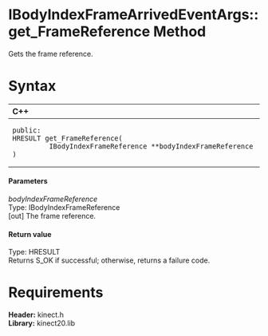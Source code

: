 IBodyIndexFrameArrivedEventArgs::get\_FrameReference Method  
===========================================================  

Gets the frame reference. <span id="syntaxSection"></span>

Syntax  
======  

<table>
<colgroup>
<col width="100%" />
</colgroup>
<thead>
<tr class="header">
<th align="left">C++</th>
</tr>
</thead>
<tbody>
<tr class="odd">
<td align="left"><pre><code>public:  
HRESULT get_FrameReference(  
         IBodyIndexFrameReference **bodyIndexFrameReference  
)</code></pre></td>
</tr>
</tbody>
</table>

<span id="ID4EG"></span>
#### Parameters  

*bodyIndexFrameReference*    
Type: IBodyIndexFrameReference  
[out] The frame reference.  

<span id="ID4EP"></span>
#### Return value  

Type: HRESULT  
Returns S\_OK if successful; otherwise, returns a failure code.  

<span id="requirements"></span>

Requirements  
============  

**Header:** kinect.h  
**Library:** kinect20.lib  



<!--Please do not edit the data in the comment block below.-->
<!--
TOCTitle : get_FrameReference Method
RLTitle : IBodyIndexFrameArrivedEventArgs::get_FrameReference Method
KeywordK : get_FrameReference method
KeywordK : IBodyIndexFrameArrivedEventArgs::get_FrameReference method
KeywordF : IBodyIndexFrameArrivedEventArgs::get_FrameReference
KeywordF : get_FrameReference
KeywordF : Microsoft.Kinect.kinect.IBodyIndexFrameArrivedEventArgs.get_FrameReference(IBodyIndexFrameReference@)
KeywordA : M:Microsoft.Kinect.kinect.IBodyIndexFrameArrivedEventArgs.get_FrameReference(IBodyIndexFrameReference@)
AssetID : M:Microsoft.Kinect.kinect.IBodyIndexFrameArrivedEventArgs.get_FrameReference(IBodyIndexFrameReference@)
Locale : en-us
CommunityContent : 1
APIType : Managed
APILocation : 
APIName : Microsoft.Kinect.kinect.IBodyIndexFrameArrivedEventArgs::get_FrameReference
TargetOS : Windows
TopicType : kbSyntax
DevLang : C++
DocSet : K4Wv2
ProjType : K4Wv2Proj
Technology : Kinect for Windows
Product : Kinect for Windows SDK v2
productversion : 20
-->
